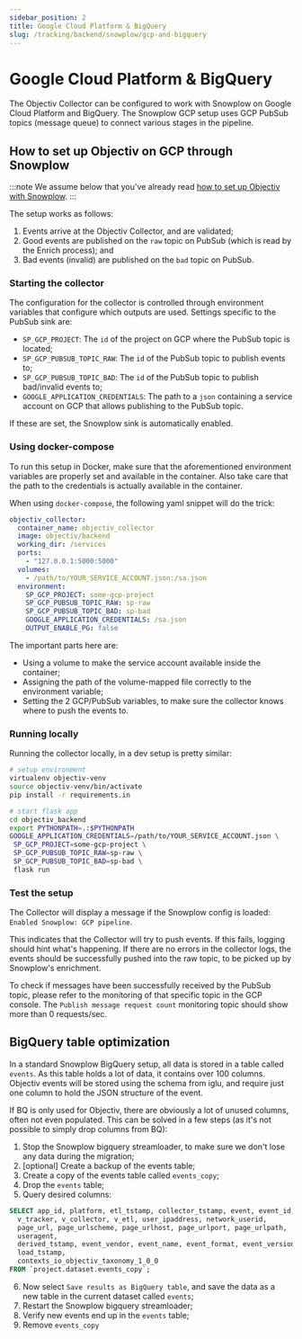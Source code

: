 ```yaml
---
sidebar_position: 2
title: Google Cloud Platform & BigQuery
slug: /tracking/backend/snowplow/gcp-and-bigquery
---
```


# Google Cloud Platform & BigQuery

The Objectiv Collector can be configured to work with Snowplow on Google Cloud Platform and BigQuery. The 
Snowplow GCP setup uses GCP PubSub topics (message queue) to connect various stages in the pipeline. 

## How to set up Objectiv on GCP through Snowplow

:::note
We assume below that you've already read [how to set up Objectiv with Snowplow](../introduction.md).
:::

The setup works as follows:

1. Events arrive at the Objectiv Collector, and are validated;
2. Good events are published on the `raw` topic on PubSub (which is read by the Enrich process); and
3. Bad events (invalid) are published on the `bad` topic on PubSub.

### Starting the collector
The configuration for the collector is controlled through environment variables that configure which outputs
are used. Settings specific to the PubSub sink are:

- `SP_GCP_PROJECT`: The `id` of the project on GCP where the PubSub topic is located;
- `SP_GCP_PUBSUB_TOPIC_RAW`: The `id` of the PubSub topic to publish events to;
- `SP_GCP_PUBSUB_TOPIC_BAD`: The `id` of the PubSub topic to publish bad/invalid events to;
- `GOOGLE_APPLICATION_CREDENTIALS`: The path to a `json` containing a service account on GCP that allows 
  publishing to the PubSub topic.

If these are set, the Snowplow sink is automatically enabled.

### Using docker-compose
To run this setup in Docker, make sure that the aforementioned environment variables are properly set and 
available in the container. Also take care that the path to the credentials is actually available in the 
container.

When using `docker-compose`, the following yaml snippet will do the trick:

```yaml
objectiv_collector:
  container_name: objectiv_collector
  image: objectiv/backend
  working_dir: /services
  ports:
    - "127.0.0.1:5000:5000"
  volumes:
    - /path/to/YOUR_SERVICE_ACCOUNT.json:/sa.json
  environment:
    SP_GCP_PROJECT: some-gcp-project
    SP_GCP_PUBSUB_TOPIC_RAW: sp-raw
    SP_GCP_PUBSUB_TOPIC_BAD: sp-bad
    GOOGLE_APPLICATION_CREDENTIALS: /sa.json
    OUTPUT_ENABLE_PG: false
```

The important parts here are:
- Using a volume to make the service account available inside the container;
- Assigning the path of the volume-mapped file correctly to the environment variable;
- Setting the 2 GCP/PubSub variables, to make sure the collector knows where to push the events to.

### Running locally
Running the collector locally, in a dev setup is pretty similar:

```sh
# setup environment
virtualenv objectiv-venv
source objectiv-venv/bin/activate
pip install -r requirements.in

# start flask app
cd objectiv_backend
export PYTHONPATH=.:$PYTHONPATH
GOOGLE_APPLICATION_CREDENTIALS=/path/to/YOUR_SERVICE_ACCOUNT.json \
 SP_GCP_PROJECT=some-gcp-project \
 SP_GCP_PUBSUB_TOPIC_RAW=sp-raw \
 SP_GCP_PUBSUB_TOPIC_BAD=sp-bad \
 flask run
```

### Test the setup
The Collector will display a message if the Snowplow config is loaded: `Enabled Snowplow: GCP pipeline`.

This indicates that the Collector will try to push events. If this fails, logging should hint what's 
happening. If there are no errors in the collector logs, the events should be successfully pushed into the 
raw topic, to be picked up by Snowplow's enrichment.

To check if messages have been successfully received by the PubSub topic, please refer to the monitoring of 
that specific topic in the GCP console. The `Publish message request count` monitoring topic should show more 
than 0 requests/sec.

## BigQuery table optimization
In a standard Snowplow BigQuery setup, all data is stored in a table called `events`. As this table holds a 
lot of data, it contains over 100 columns. Objectiv events will be stored using the schema from iglu, and 
require just one column to hold the JSON structure of the event.

If BQ is only used for Objectiv, there are obviously a lot of unused columns, often not even populated. This 
can be solved in a few steps (as it's not possible to simply drop columns from BQ):

1. Stop the Snowplow bigquery streamloader, to make sure we don't lose any data during the migration;
2. [optional] Create a backup of the events table;
3. Create a copy of the events table called `events_copy`;
4. Drop the `events` table;
5. Query desired columns:
```sql
SELECT app_id, platform, etl_tstamp, collector_tstamp, event, event_id, 
  v_tracker, v_collector, v_etl, user_ipaddress, network_userid, 
  page_url, page_urlscheme, page_urlhost, page_urlport, page_urlpath,
  useragent, 
  derived_tstamp, event_vendor, event_name, event_format, event_version, event_fingerprint,
  load_tstamp, 
  contexts_io_objectiv_taxonomy_1_0_0
FROM `project.dataset.events_copy`;
```
6. Now select `Save results as BigQuery table`, and save the data as a new table in the current dataset 
  called `events`;
7. Restart the Snowplow bigquery streamloader;
8. Verify new events end up in the `events` table;
9. Remove `events_copy`
